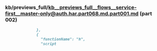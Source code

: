 ### kb/previews_full/kb__previews_full__flows__service-first__master-only@auth.har.part068.md.part001.md (part 002)

```md
              },
              {
                "functionName": "h",
                "script
```

```
